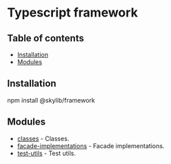 # Typescript framework

## Table of contents

- [Installation](#installation)
- [Modules](#modules)

## <a name="installation"></a>Installation

npm install \@skylib/framework

## <a name="modules"></a>Modules

- [classes](https://ilyub.github.io/typescript-framework/modules/classes.html) - Classes.
- [facade-implementations](https://ilyub.github.io/typescript-framework/modules/facade_implementations.html) - Facade implementations.
- [test-utils](https://ilyub.github.io/typescript-framework/modules/test_utils.html) - Test utils.
